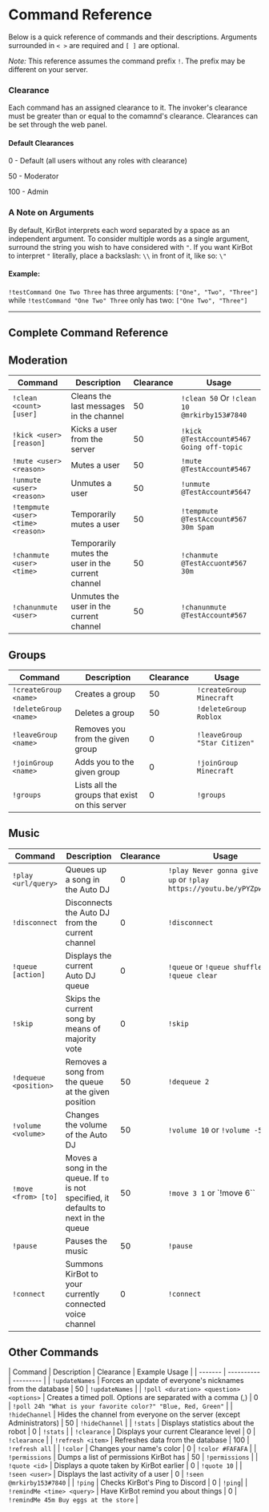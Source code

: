 # Command Reference

Below is a quick reference of commands and their descriptions. Arguments surrounded in `< >` are required and `[ ]` are optional.

_Note:_ This reference assumes the command prefix `!`. The prefix may be different on your server.

### Clearance
Each command has an assigned clearance to it. The invoker's clearance must be greater than or equal to the comamnd's clearance. Clearances can be set through the web panel.

#### Default Clearances
0 - Default (all users without any roles with clearance)

50 - Moderator

100 - Admin

### A Note on Arguments
By default, KirBot interprets each word separated by a space as an independent argument. To consider multiple words as a single argument, surround the string you wish to have considered with `"`. If you want KirBot to interpret `"` literally, place a backslash: `\\` in front of it, like so: `\"`

#### Example:
`!testCommand One Two Three` has three arguments: `["One", "Two", "Three"]` while `!testCommand "One Two" Three` only has two: `["One Two", "Three"]`

---

## Complete Command Reference

## Moderation
| Command | Description | Clearance | Usage |
| --- | --- | --- | --- |
| `!clean <count> [user]` | Cleans the last messages in the channel | 50 | `!clean 50` Or `!clean 10 @mrkirby153#7840` |
| `!kick <user> [reason]` | Kicks a user from the server | 50 | `!kick @TestAccount#5467 Going off-topic` |
| `!mute <user> <reason>` | Mutes a user | 50 | `!mute @TestAccount#5467` |
| `!unmute <user> <reason>` | Unmutes a user | 50 | `!unmute @TestAccount#5647` |
| `!tempmute <user> <time> <reason>` | Temporarily mutes a user | 50 | `!tempmute @TestAccount#567 30m Spam` |
| `!chanmute <user> <time>` | Temporarily mutes the user in the current channel | 50 | `!chanmute @TestAccuont#567 30m` |
| `!chanunmute <user>` | Unmutes the user in the current channel | 50 | `!chanunmute @TestAccount#567`|

## Groups
| Command | Description | Clearance | Usage |
| --- | --- | --- | --- |
| `!createGroup <name>` | Creates a group | 50 | `!createGroup Minecraft` |
| `!deleteGroup <name>` | Deletes a group | 50 | `!deleteGroup Roblox` |
| `!leaveGroup <name>` | Removes you from the given group | 0 | `!leaveGroup "Star Citizen"` |
| `!joinGroup <name>` | Adds you to the given group | 0 | `!joinGroup Minecraft` |
| `!groups` | Lists all the groups that exist on this server | 0 | `!groups` |

## Music
| Command | Description | Clearance | Usage |
| --- | --- | --- | --- |
| `!play <url/query>` | Queues up a song in the Auto DJ | 0 | `!play Never gonna give you up` or `!play https://youtu.be/yPYZpwSpKmA` |
| `!disconnect` | Disconnects the Auto DJ from the current channel | 0 | `!disconnect` |
| `!queue [action]` | Displays the current Auto DJ queue | 0 | `!queue` or `!queue shuffle` or `!queue clear` |
| `!skip` | Skips the current song by means of majority vote | 0 | `!skip` |
| `!dequeue <position>` | Removes a song from the queue at the given position | 50 | `!dequeue 2` |
| `!volume <volume>` | Changes the volume of the Auto DJ | 50 | `!volume 10` or `!volume -5` |
| `!move <from> [to]` | Moves a song in the queue. If `to` is not specified, it defaults to next in the queue | 50 | `!move 3 1` or `!move 6`` |
| `!pause` | Pauses the music | 50 | `!pause` |
| `!connect` | Summons KirBot to your currently connected voice channel | 0 | `!connect` |

## Other Commands
| Command | Description | Clearance | Example Usage |
| ------- | ---------- | --------- |
| `!updateNames` | Forces an update of everyone's nicknames from the database | 50 | `!updateNames` |
| `!poll <duration> <question> <options>` | Creates a timed poll. Options are separated with a comma (,) | 0 | `!poll 24h "What is your favorite color?" "Blue, Red, Green"` |
| `!hideChannel` | Hides the channel from everyone on the server (except Administrators) | 50 | `!hideChannel` |
| `!stats` | Displays statistics about the robot | 0 | `!stats` |
| `!clearance` | Displays your current Clearance level | 0 | `!clearance` |
| `!refresh <item>` | Refreshes data from the database | 100 | `!refresh all` |
| `!color` | Changes your name's color | 0 | `!color #FAFAFA` |
| `!permissions` | Dumps a list of permissions KirBot has | 50 | `!permissions` |
| `!quote <id>` | Displays a quote taken by KirBot earlier | 0 | `!quote 10` |
| `!seen <user>` | Displays the last activity of a user | 0 | `!seen @mrkirby153#7840` |
| `!ping` | Checks KirBot's Ping to Discord | 0 | `!ping`|
| `!remindMe <time> <query>` | Have KirBot remind you about things | 0 | `!remindMe 45m Buy eggs at the store` |
